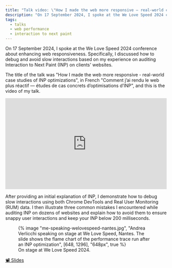 ```yaml
---
title: "Talk video: \"How I made the web more responsive — real-world case studies of INP optimizations\", We Love Speed 2024 conference"
description: "On 17 September 2024, I spoke at the We Love Speed 2024 conference about enhancing web responsiveness. Specifically, I discussed how to debug and avoid slow interactions based on my experience on auditing Interaction to Next Paint (INP) on clients' websites. This is the video of my talk."
tags:
  - talks
  - web performance
  - interaction to next paint
---
```


On <time datetime="2024-07-17">17 September 2024</time>, I spoke at the We Love Speed 2024 conference about enhancing web responsiveness. Specifically, I discussed how to debug and avoid slow interactions based on my experience on auditing Interaction to Next Paint (INP) on clients' websites. 

The title of the talk was "How I made the web more responsive - real-world case studies of INP optimizations", in French "Comment j’ai rendu le web plus réactif — études de cas concrets d’optimisations d’INP", and this is the video of my talk.

<iframe width="560" height="315" src="https://www.youtube.com/embed/FDb4aKLIVsI?si=WNNwr8DcyRAplbKB" title="YouTube video player" frameborder="0" allow="accelerometer; autoplay; clipboard-write; encrypted-media; gyroscope; picture-in-picture; web-share" referrerpolicy="strict-origin-when-cross-origin" allowfullscreen style="width: 100%; height: auto; aspect-ratio: 16 / 9"></iframe>

After providing an initial explanation of INP, I demonstrate how to debug slow interactions using both Chrome DevTools and Real User Monitoring (RUM) data. I then illustrate three common mistakes I encountered while auditing INP on dozens of websites and explain how to avoid them to ensure snappy user interactions and keep your INP below 200 milliseconds.

<figure>
	{% image "me-speaking-welovespeed-nantes.jpg", "Andrea Verlicchi speaking on stage at We Love Speed, Nantes. The slide shows the flame chart of the performance trace run after an INP optimization", [648, 1296], "648px", true %}
  <figcaption>On stage at We Love Speed 2024.</figcaption>
</figure>

[📽️ Slides](https://docs.google.com/presentation/d/1kSHr9mEN2Q4Nyis8uWvxoA3_pqOIywr3TXCLeO_-4qA/edit)